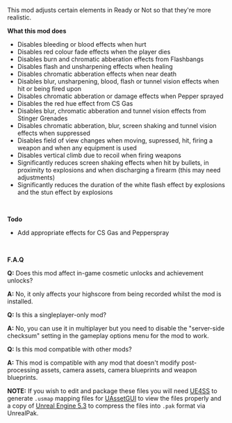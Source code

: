 This mod adjusts certain elements in Ready or Not so that they're more realistic.

**What this mod does**

- Disables bleeding or blood effects when hurt
- Disables red colour fade effects when the player dies
- Disables burn and chromatic abberation effects from Flashbangs
- Disables flash and unsharpening effects when healing
- Disables chromatic abberation effects when near death
- Disables blur, unsharpening, blood, flash or tunnel vision effects when hit or being fired upon
- Disables chromatic abberation or damage effects when Pepper sprayed
- Disables the red hue effect from CS Gas
- Disables blur, chromatic abberation and tunnel vision effects from Stinger Grenades
- Disables chromatic abberation, blur, screen shaking and tunnel vision effects when suppressed
- Disables field of view changes when moving, supressed, hit, firing a weapon and when any equipment is used
- Disables vertical climb due to recoil when firing weapons
- Significantly reduces screen shaking effects when hit by bullets, in proximity to explosions and when discharging a firearm (this may need adjustments)
- Significantly reduces the duration of the white flash effect by explosions and the stun effect by explosions

<br/>

**Todo**

- Add appropriate effects for CS Gas and Pepperspray

<br/>

**F.A.Q**

**Q:** Does this mod affect in-game cosmetic unlocks and achievement unlocks?

**A:** No, it only affects your highscore from being recorded whilst the mod is installed.

**Q:** Is this a singleplayer-only mod?

**A:** No, you can use it in multiplayer but you need to disable the "server-side checksum" setting in the gameplay options menu for the mod to work.

**Q:** Is this mod compatible with other mods?

**A:** This mod is compatible with any mod that doesn't modify post-processing assets, camera assets, camera blueprints and weapon blueprints.

**NOTE:**
If you wish to edit and package these files you will need [UE4SS](https://github.com/UE4SS-RE/RE-UE4SS/tree/main) to generate `.usmap` mapping files for [UAssetGUI](https://github.com/atenfyr/UAssetGUI) to view the files properly and a copy of [Unreal Engine 5.3](https://github.com/EpicGames/UnrealEngine/tree/5.3) to compress the files into `.pak` format via UnrealPak.
